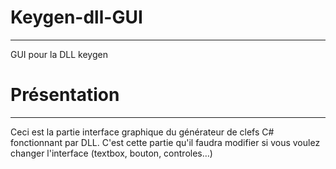 # Keygen-dll-GUI
-----
GUI pour la DLL keygen

# Présentation
------

Ceci est la partie interface graphique du générateur de clefs C# fonctionnant par DLL.
C'est cette partie qu'il faudra modifier si vous voulez changer l'interface (textbox, bouton, controles…)
